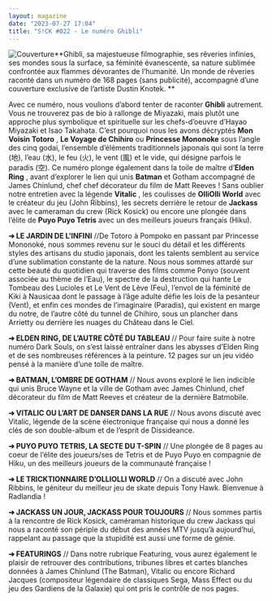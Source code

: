 ```yaml
---
layout: magazine
date: "2023-07-27 17:04"
title: "S!CK #022 - Le numéro Ghibli"
---
```

![Couverture](/img/sick-22.jpg)**Ghibli, sa majestueuse filmographie, ses rêveries infinies, ses mondes sous la surface, sa féminité évanescente, sa nature sublimée confrontée aux flammes dévorantes de l’humanité. Un monde de rêveries raconté dans un numéro de 168 pages (sans publicité), accompagné d’une couverture exclusive de l’artiste Dustin Knotek. ** 

Avec ce numéro, nous voulions d’abord tenter de raconter **Ghibli**  autrement. Vous ne trouverez pas de bio à rallonge de Miyazaki, mais plutôt une approche plus symbolique et spirituelle sur les chefs-d’oeuvre d’Hayao Miyazaki et Isao Takahata. C’est pourquoi nous les avons décryptés **Mon Voisin Totoro** , **Le Voyage de Chihiro**  ou **Princesse Mononoke**  sous l’angle des cinq godai, l’ensemble d’éléments traditionnels japonais qui sont la terre (地), l’eau (水), le feu (火), le vent (風) et le vide, qui désigne parfois le paradis (空). Ce numéro plonge également dans la toile de maître d’**Elden Ring** , avant d’explorer le lien qui unis **Batman**  et Gotham accompagné de James Chinlund, chef chef décorateur du film de Matt Reeves ! Sans oublier notre entretien avec la légende **Vitalic** , les coulisses de **OlliOlli World**  avec le créateur du jeu (John Ribbins), les secrets derrière le retour de **Jackass**  avec le cameraman du crew (Rick Kosick) ou encore une plongée dans l’élite de **Puyo Puyo Tetris**  avec un des meilleurs joueurs français (Hiku).

**➔ LE JARDIN DE L’INFINI**  //De Totoro à Pompoko en passant par Princesse Mononoké, nous sommes revenu sur le souci du détail et les différents styles des artisans du studio japonais, dont les talents semblent au service d’une sublimation constante de la nature. Nous nous sommes attardé sur cette beauté du quotidien qui traverse des films comme Ponyo (souvent associée au thème de l’Eau), le spectre de la destruction qui hante Le Tombeau des Lucioles et Le Vent de Lève (Feu), l’envol de la féminité de Kiki à Nausicaa dont le passage à l’âge adulte défie les lois de la pesanteur (Vent), et enfin ces mondes de l’imaginaire (Paradis), qui existent en marge du notre, de l’autre côté du tunnel de Chihiro, sous un plancher dans Arrietty ou derrière les nuages du Château dans le Ciel.

**➔ ELDEN RING, DE L’AUTRE CÔTÉ DU TABLEAU**  // Pour faire suite à notre numéro Dark Souls, on s’est laissé entraîner dans les abysses d’Elden Ring et de ses nombreuses références à la peinture. 12 pages sur un jeu vidéo pensé à la manière d’une toîle de maître.

**➔ BATMAN, L’OMBRE DE GOTHAM**  // Nous avons exploré le lien indicible qui unis Bruce Wayne et la ville de Gotham avec James Chinlund, chef décorateur du film de Matt Reeves et créateur de la dernière Batmobile.

**➔ VITALIC OU L’ART DE DANSER DANS LA RUE**  // Nous avons discuté avec Vitalic, légende de la scène électronique française qui nous a donné les clés de son double-album et de l’esprit de Dissideance.

**➔ PUYO PUYO TETRIS, LA SECTE DU T-SPIN**  // Une plongée de 8 pages au coeur de l’élite des joueurs/ses de Tetris et de Puyo Puyo en compagnie de Hiku, un des meilleurs joueurs de la communauté française !

**➔ LE TRICKTIONNAIRE D’OLLIOLLI WORLD**  // On a discuté avec John Ribbins, le géniteur du meilleur jeu de skate depuis Tony Hawk. Bienvenue à Radlandia !

**➔ JACKASS UN JOUR, JACKASS POUR TOUJOURS**  // Nous sommes partis à la rencontre de Rick Kosick, caméraman historique du crew Jackass qui nous a raconté son périple du début des années MTV jusqu’à aujourd’hui, rappelant au passage que la stupidité est aussi une forme de génie.

**➔ FEATURINGS**  // Dans notre rubrique Featuring, vous aurez également le plaisir de retrouver des contributions, tribunes libres et cartes blanches données à James Chinlund (The Batman), Vitalic ou encore Richard Jacques (compositeur légendaire de classiques Sega, Mass Effect ou du jeu des Gardiens de la Galaxie) qui ont pris le contrôle de nos pages.
